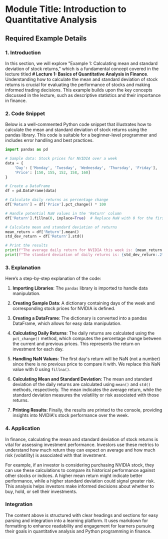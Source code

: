 # Module Title: Introduction to Quantitative Analysis

## Required Example Details

### 1. Introduction
In this section, we will explore "Example 1: Calculating mean and standard deviation of stock returns," which is a fundamental concept covered in the lecture titled **# Lecture 1: Basics of Quantitative Analysis in Finance**. Understanding how to calculate the mean and standard deviation of stock returns is crucial for evaluating the performance of stocks and making informed trading decisions. This example builds upon the key concepts discussed in the lecture, such as descriptive statistics and their importance in finance.

### 2. Code Snippet
Below is a well-commented Python code snippet that illustrates how to calculate the mean and standard deviation of stock returns using the pandas library. This code is suitable for a beginner-level programmer and includes error handling and best practices.

```python
import pandas as pd

# Sample data: Stock prices for NVIDIA over a week
data = {
    'Day': ['Monday', 'Tuesday', 'Wednesday', 'Thursday', 'Friday'],
    'Price': [150, 155, 152, 158, 160]
}

# Create a DataFrame
df = pd.DataFrame(data)

# Calculate daily returns as percentage change
df['Return'] = df['Price'].pct_change() * 100

# Handle potential NaN values in the 'Return' column
df['Return'].fillna(0, inplace=True)  # Replace NaN with 0 for the first day

# Calculate mean and standard deviation of returns
mean_return = df['Return'].mean()
std_dev_return = df['Return'].std()

# Print the results
print(f"The average daily return for NVIDIA this week is: {mean_return:.2f}%")
print(f"The standard deviation of daily returns is: {std_dev_return:.2f}%")
```

### 3. Explanation
Here’s a step-by-step explanation of the code:

1. **Importing Libraries**: The `pandas` library is imported to handle data manipulation.
  
2. **Creating Sample Data**: A dictionary containing days of the week and corresponding stock prices for NVIDIA is defined.

3. **Creating a DataFrame**: The dictionary is converted into a pandas DataFrame, which allows for easy data manipulation.

4. **Calculating Daily Returns**: The daily returns are calculated using the `pct_change()` method, which computes the percentage change between the current and previous prices. This represents the return on investment for each day.

5. **Handling NaN Values**: The first day's return will be NaN (not a number) since there is no previous price to compare it with. We replace this NaN value with 0 using `fillna()`.

6. **Calculating Mean and Standard Deviation**: The mean and standard deviation of the daily returns are calculated using `mean()` and `std()` methods, respectively. The mean indicates the average return, while the standard deviation measures the volatility or risk associated with those returns.

7. **Printing Results**: Finally, the results are printed to the console, providing insights into NVIDIA's stock performance over the week.

### 4. Application
In finance, calculating the mean and standard deviation of stock returns is vital for assessing investment performance. Investors use these metrics to understand how much return they can expect on average and how much risk (volatility) is associated with that investment.

For example, if an investor is considering purchasing NVIDIA stock, they can use these calculations to compare its historical performance against other stocks or indices. A higher mean return might indicate better performance, while a higher standard deviation could signal greater risk. This analysis helps investors make informed decisions about whether to buy, hold, or sell their investments.

### Integration
The content above is structured with clear headings and sections for easy parsing and integration into a learning platform. It uses markdown for formatting to enhance readability and engagement for learners pursuing their goals in quantitative analysis and Python programming in finance.